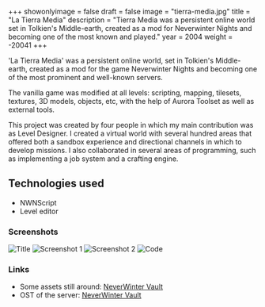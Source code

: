 +++
showonlyimage = false
draft = false
image = "tierra-media.jpg"
title = "La Tierra Media"
description = "Tierra Media was a persistent online world set in Tolkien's Middle-earth, created as a mod for Neverwinter Nights and becoming one of the most known and played."
year = 2004
weight = -20041
+++

'La Tierra Media' was a persistent online world, set in Tolkien's Middle-earth, created as a mod for the game Neverwinter Nights and becoming one of the most prominent and well-known servers.

The vanilla game was modified at all levels: scripting, mapping, tilesets, textures, 3D models, objects, etc, with the help of Aurora Toolset as well as external tools.

This project was created by four people in which my main contribution was as Level Designer. I created a virtual world with several hundred areas that offered both a sandbox experience and directional channels in which to develop missions. I also collaborated in several areas of programming, such as implementing a job system and a crafting engine.

## Technologies used

* NWNScript
* Level editor

### Screenshots

![Title](/project/tierra-media/title1.png)
![Screenshot 1](/project/tierra-media/screen1.jpg)
![Screenshot 2](/project/tierra-media/screen2.jpg)
![Code](/project/tierra-media/code.png)

### Links

* Some assets still around: [NeverWinter Vault](http://neverwintervault.org/project/nwn1/hakpak/combined/la-tierra-media-haks)
* OST of the server: [NeverWinter Vault](https://neverwintervault.org/project/nwn1/audio/music/tierra-media-bso)
